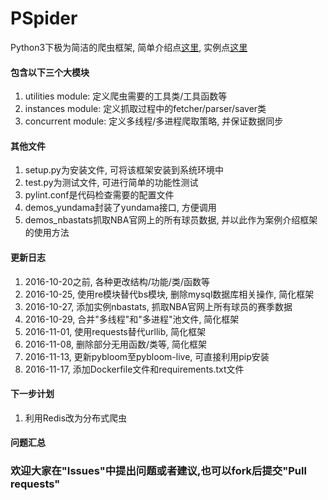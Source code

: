 # PSpider
Python3下极为简洁的爬虫框架, 简单介绍点[这里](https://zhuanlan.zhihu.com/p/23017812), 实例点[这里](https://zhuanlan.zhihu.com/p/23250032)

#### 包含以下三个大模块
1. utilities module: 定义爬虫需要的工具类/工具函数等
2. instances module: 定义抓取过程中的fetcher/parser/saver类
3. concurrent module: 定义多线程/多进程爬取策略, 并保证数据同步

#### 其他文件
1. setup.py为安装文件, 可将该框架安装到系统环境中
2. test.py为测试文件, 可进行简单的功能性测试
3. pylint.conf是代码检查需要的配置文件
4. demos_yundama封装了yundama接口, 方便调用
5. demos_nbastats抓取NBA官网上的所有球员数据, 并以此作为案例介绍框架的使用方法

#### 更新日志
1. 2016-10-20之前, 各种更改结构/功能/类/函数等
2. 2016-10-25, 使用re模块替代bs模块, 删除mysql数据库相关操作, 简化框架
3. 2016-10-27, 添加实例nbastats, 抓取NBA官网上所有球员的赛季数据
4. 2016-10-29, 合并"多线程"和"多进程"池文件, 简化框架
5. 2016-11-01, 使用requests替代urllib, 简化框架
6. 2016-11-08, 删除部分无用函数/类等, 简化框架
7. 2016-11-13, 更新pybloom至pybloom-live, 可直接利用pip安装
8. 2016-11-17, 添加Dockerfile文件和requirements.txt文件

#### 下一步计划
1. 利用Redis改为分布式爬虫

#### 问题汇总

### 欢迎大家在"Issues"中提出问题或者建议,也可以fork后提交"Pull requests"
